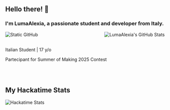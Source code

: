 ## Hello there! 👋

### I'm LumaAlexia, a passionate student and developer from Italy.

<div>
    <img align='right' src="https://github-readme-stats.vercel.app/api?username=LumaAlexia&show_icons=true&title_color=783c00&text_color=af552e&icon_color=783c00&bg_color=f8efd4&cache_seconds=2300" alt="LumaAlexia's GitHub Stats">
    <img src="https://img.shields.io/static/v1?label=Overview&message=LumaAlexia&color=f8efd4&style=for-the-badge&logo=GitHub" alt="Static GitHub">
    <br><br>
</div>

<p>Italian Student | 17 y/o</p>
<p>Partecipant for Summer of Making 2025 Contest</p>

<br><br>

## My Hackatime Stats

<img align='center' src='https://github-readme-stats.hackclub.dev/api/wakatime?username=11228&api_domain=hackatime.hackclub.com&theme=gruvbox_light&custom_title=Hackatime+Stats&layout=compact&cache_seconds=0&langs_count=8' alt='Hackatime Stats'>

